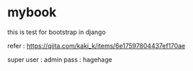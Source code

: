 # mybook

this is test for bootstrap in django

refer : https://qiita.com/kaki_k/items/6e17597804437ef170ae

super user : admin 
pass : hagehage